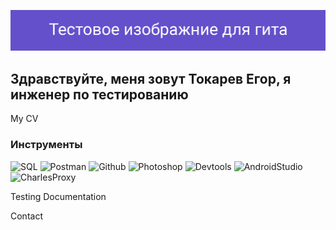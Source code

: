 ![Header](https://github.com/TokarevEgor/TokarevEgor/blob/main/assets/image_for_git_1.png)

## Здравствуйте, меня зовут Токарев Егор, я инженер по тестированию

My CV

### Инструменты
![SQL](https://img.shields.io/badge/-SQL-000000?style=for-the-badge&logo=MySQL&logoColor=006699)
![Postman](https://img.shields.io/badge/-Postman-000000?style=for-the-badge&logo=Postman&logoColor=ff6633)
![Github](https://img.shields.io/badge/-Github-000000?style=for-the-badge&logo=Github&logoColor=ffffff)
![Photoshop](https://img.shields.io/badge/-Photoshop-000000?style=for-the-badge&logo=Photoshop&logoColor=3399ff)
![Devtools](https://img.shields.io/badge/-Devtools-000000?style=for-the-badge&logo=Devtools&logoColor=3366ff)
![AndroidStudio](https://img.shields.io/badge/-AndroidStudio-000000?style=for-the-badge&logo=AndroidStudio&logoColor=00cc66)
![CharlesProxy](https://img.shields.io/badge/-CharlesProxy-000000?style=for-the-badge&logo=CharlesProxy&logoColor=ccccff)

Testing Documentation

Contact
